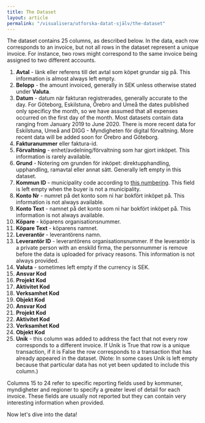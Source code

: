 ```yaml
---
title: The Dataset
layout: article
permalink: "/visualisera/utforska-datat-själv/the-dataset"
---
```


The dataset contains 25 columns, as described below. In the data, each row corresponds to an invoice, but not all rows in the dataset represent a unique invoice. For instance, two rows might correspond to the same invoice being assigned to two different accounts.

1. **Avtal** - länk eller referens till det avtal som köpet grundar sig på. This information is almost always left empty. 
2. **Belopp** - the amount invoiced, generally in SEK unless otherwise stated under **Valuta**.
3. **Datum** - datum när fakturan registrerades, generally accurate to the day. For Göteborg, Eskilstuna, Örebro and Umeå the dates published only specificy the month, so we have assumed that all expenses occurred on the first day of the month. Most datasets contain data ranging from January 2019 to June 2020. There is more recent data for Eskilstuna, Umeå and DIGG - Myndigheten för digital förvaltning. More recent data will be added soon for Örebro and Göteborg.
4. **Fakturanummer** eller faktura-id.
5. **Förvaltning** - enhet/avdelning/förvaltning som har gjort inköpet. This information is rarely available. 
6. **Grund** - Notering om grunden för inköpet: direktupphandling, upphandling, ramavtal eller annat sätt. Generally left empty in this dataset.
7. **Kommun ID** - municipality code according to [this numbering](https://www.scb.se/contentassets/7a89e48960f741e08918e489ea36354a/kommunlankod-2021.pdf). This field is left empty when the buyer is not a municipality. 
8. **Konto Nr** - numret på det konto som ni har bokfört inköpet på. This information is not always available. 
9. **Konto Text** - namnet på det konto som ni har bokfört inköpet på. This information is not always available.
10. **Köpare** - köparens organisationsnummer.
11. **Köpare Text** - köparens namnet.
12. **Leverantör** - leverantörens namn. 
13. **Leverantör ID** - leverantörens organisationsnummer. If the leverantör is a private person with an enskild firma, the personnummer is remove before the data is uploaded for privacy reasons. This information is not always provided. 
14. **Valuta** - sometimes left empty if the currency is SEK. 
15. **Ansvar Kod**
16. **Projekt Kod**
17. **Aktivitet Kod**
18. **Verksamhet Kod**
19. **Objekt Kod**
20. **Ansvar Kod**
21. **Projekt Kod**
22. **Aktivitet Kod**
23. **Verksamhet Kod**
24. **Objekt Kod**
25. **Unik** -  this column was added to address the fact that not every row corresponds to a different invoice. If Unik is True that row is a unique transaction, if it is False the row corresponds to a transaction that has already appeared in the dataset. (Note: In some cases Unik is left empty because that particular data has not yet been updated to include this column.)

Columns 15 to 24 refer to specific reporting fields used by kommuner, myndigheter and regioner to specify a greater level of detail for each invoice. These fields are usually not reported but they can contain very interesting information when provided.

Now let's dive into the data! 
 
